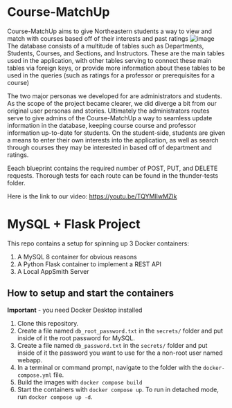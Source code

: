 # Course-MatchUp
Course-MatchUp aims to give Northeastern students a way to view and match with courses based off of their interests and past ratings
![image](https://user-images.githubusercontent.com/61031840/233179560-a9716881-0c51-49be-9abc-6d2a024cf471.png)
The database consists of a multitude of tables such as Departments, Students, Courses, and Sections, and Instructors. These are the main tables used in the application, with other tables serving to connect these main tables via foreign keys, or provide more information about these tables to be used in the queries (such as ratings for a professor or prerequisites for a course)

The two major personas we developed for are administrators and students. As the scope of the project became clearer, we did diverge a bit from our original user personas and stories. Ultimately the administrators routes serve to give admins of the Course-MatchUp a way to seamless update information in the database, keeping course course and professor information up-to-date for students. On the student-side, students are given a means to enter their own interests into the application, as well as search through courses they may be interested in based off of department and ratings.

Eeach blueprint contains the required number of POST, PUT, and DELETE requests. Thorough tests for each route can be found in the thunder-tests folder. 

Here is the link to our video: https://youtu.be/TQYMlIwMZIk

# MySQL + Flask Project

This repo contains a setup for spinning up 3 Docker containers: 
1. A MySQL 8 container for obvious reasons
1. A Python Flask container to implement a REST API
1. A Local AppSmith Server

## How to setup and start the containers
**Important** - you need Docker Desktop installed

1. Clone this repository.  
1. Create a file named `db_root_password.txt` in the `secrets/` folder and put inside of it the root password for MySQL. 
1. Create a file named `db_password.txt` in the `secrets/` folder and put inside of it the password you want to use for the a non-root user named webapp. 
1. In a terminal or command prompt, navigate to the folder with the `docker-compose.yml` file.  
1. Build the images with `docker compose build`
1. Start the containers with `docker compose up`.  To run in detached mode, run `docker compose up -d`. 




